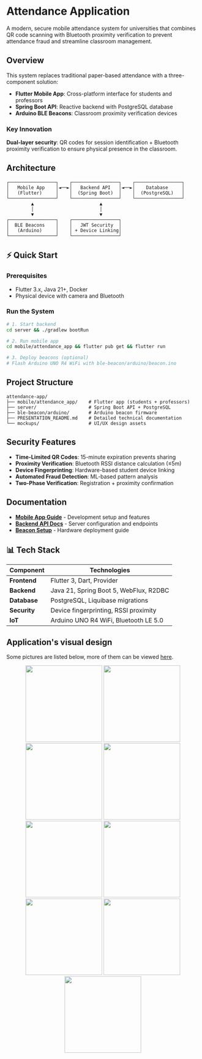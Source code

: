 # Attendance Application

A modern, secure mobile attendance system for universities that combines QR code scanning with Bluetooth proximity verification to prevent attendance
fraud and streamline classroom management.

## Overview

This system replaces traditional paper-based attendance with a three-component solution:

- **Flutter Mobile App**: Cross-platform interface for students and professors
- **Spring Boot API**: Reactive backend with PostgreSQL database
- **Arduino BLE Beacons**: Classroom proximity verification devices

### Key Innovation

**Dual-layer security**: QR codes for session identification + Bluetooth proximity verification to ensure physical presence in the classroom.

## Architecture

```
┌─────────────────┐    ┌─────────────────┐    ┌─────────────────┐
│   Mobile App    │◄──►│   Backend API   │◄──►│    Database     │
│   (Flutter)     │    │  (Spring Boot)  │    │  (PostgreSQL)   │
└─────────────────┘    └─────────────────┘    └─────────────────┘
         ▲                        ▲
         │                        │
         ▼                        ▼
┌─────────────────┐    ┌─────────────────┐
│  BLE Beacons    │    │   JWT Security  │
│   (Arduino)     │    │ + Device Linking│
└─────────────────┘    └─────────────────┘
```

## ⚡ Quick Start

### Prerequisites

- Flutter 3.x, Java 21+, Docker
- Physical device with camera and Bluetooth

### Run the System

```bash
# 1. Start backend
cd server && ./gradlew bootRun

# 2. Run mobile app  
cd mobile/attendance_app && flutter pub get && flutter run

# 3. Deploy beacons (optional)
# Flash Arduino UNO R4 WiFi with ble-beacon/arduino/beacon.ino
```

## Project Structure

```
attendance-app/
├── mobile/attendance_app/    # Flutter app (students + professors)
├── server/                   # Spring Boot API + PostgreSQL
├── ble-beacon/arduino/       # Arduino beacon firmware
├── PRESENTATION_README.md    # Detailed technical documentation
└── mockups/                  # UI/UX design assets
```

## Security Features

- **Time-Limited QR Codes**: 15-minute expiration prevents sharing
- **Proximity Verification**: Bluetooth RSSI distance calculation (≤5m)
- **Device Fingerprinting**: Hardware-based student device linking
- **Automated Fraud Detection**: ML-based pattern analysis
- **Two-Phase Verification**: Registration + proximity confirmation

## Documentation

- **[Mobile App Guide](./mobile/attendance_app/README.md)** - Development setup and features
- **[Backend API Docs](./server/README.md)** - Server configuration and endpoints
- **[Beacon Setup](./ble-beacon/arduino/README.md)** - Hardware deployment guide

## 📊 Tech Stack

| Component    | Technologies                               |
|--------------|--------------------------------------------|
| **Frontend** | Flutter 3, Dart, Provider                  |
| **Backend**  | Java 21, Spring Boot 5, WebFlux, R2DBC     |
| **Database** | PostgreSQL, Liquibase migrations           |
| **Security** | Device fingerprinting, RSSI proximity |
| **IoT**      | Arduino UNO R4 WiFi, Bluetooth LE 5.0      |

## Application's visual design

Some pictures are listed below, more of them can be viewed [here](./mockups/demo).

<p align="center">
    <img src="./mockups/demo/login_screen.jpg" width="200"/>
    <img src="./mockups/demo/student_dashboard.jpg" width="200"/>
    <img src="./mockups/demo/student_dashboard_course_details_not_verified.jpg" width="200"/>
    <img src="./mockups/demo/student_calendar_overview.jpg" width="200"/>
    <img src="./mockups/demo/student_quick_attendance_verification.jpg" width="200"/>
    <img src="./mockups/demo/student_profile.jpg" width="200"/>
    <img src="mockups/demo/student_profile_device_match.jpg" width="200">
    <img src="mockups/demo/professor_dashboard.jpg" width="200">
    <img src="mockups/demo/professor_course_details_overview.jpg" width="200">
</p>
